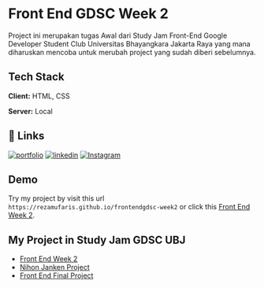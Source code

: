 
# Front End GDSC Week 2

Project ini merupakan tugas Awal dari Study Jam Front-End Google Developer Student Club Universitas Bhayangkara Jakarta Raya yang mana diharuskan mencoba untuk merubah project yang sudah diberi sebelumnya.

## Tech Stack

**Client:** HTML, CSS

**Server:** Local


## 🔗 Links
[![portfolio](https://img.shields.io/badge/my_portfolio-000?style=for-the-badge&logo=ko-fi&logoColor=white)](https://rezamufaris.github.io/portfolio)
[![linkedin](https://img.shields.io/badge/linkedin-0A66C2?style=for-the-badge&logo=linkedin&logoColor=white)](https://www.linkedin.com/fahrezamufaris)
[![Instagram](https://img.shields.io/badge/Instagram-E4405F?style=for-the-badge&logo=instagram&logoColor=white)](https://www.instagram.com/rezamufaris)


## Demo

Try my project by visit this url `https://rezamufaris.github.io/frontendgdsc-week2` or click this [Front End Week 2](https://rezamufaris.github.io/frontendgdsc-week2).
## My Project in Study Jam GDSC UBJ

 - [Front End Week 2](https://github.com/rezamufaris/frontendgdsc-week2)
 - [Nihon Janken Project](https://rezamufaris.github.io/nihon-janken)
 - [Front End Final Project](https://github.com/rezamufaris/frontendgdsc-final)